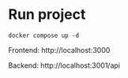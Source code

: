 # Run project

```
docker compose up -d
```

Frontend: http://localhost:3000

Backend: http://localhost:3001/api

